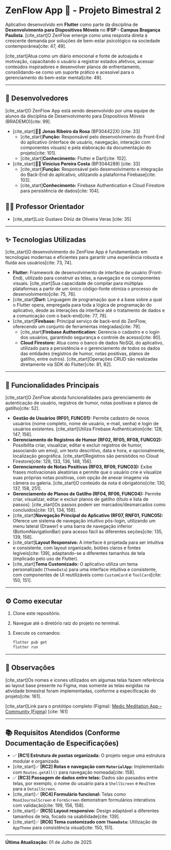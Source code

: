 # ZenFlow App 📱 - Projeto Bimestral 2

Aplicativo desenvolvido em **Flutter** como parte da disciplina de **Desenvolvimento para Dispositivos Móveis** no **IFSP - Campus Bragança Paulista**. [cite_start]O ZenFlow emerge como uma resposta direta à crescente demanda por soluções de bem-estar psicológico na sociedade contemporânea[cite: 47, 49].

[cite_start]Atua como um diário emocional e fonte de autoajuda e motivação, capacitando o usuário a registrar estados afetivos, acessar conteúdos inspiradores e desenvolver planos de enfrentamento, consolidando-se como um suporte prático e acessível para o gerenciamento do bem-estar mental[cite: 49].

---

## 👥 Desenvolvedores

[cite_start]O ZenFlow App está sendo desenvolvido por uma equipe de alunos da disciplina de Desenvolvimento para Dispositivos Móveis (BRADEMO)[cite: 99].

* [cite_start]**👨‍💻 Jonas Ribeiro da Rosa** (BP304422X) [cite: 33]
    * [cite_start]**Função:** Responsável pelo desenvolvimento do Front-End do aplicativo (interface de usuário, navegação, interação com componentes visuais) e pela elaboração da documentação do projeto[cite: 101].
    * [cite_start]**Conhecimento:** Flutter e Dart[cite: 102].
* [cite_start]**👨‍💻 Vinicius Pereira Costa** (BP3044289) [cite: 33]
    * [cite_start]**Função:** Responsável pelo desenvolvimento e integração do Back-End do aplicativo, utilizando a plataforma Firebase[cite: 103].
    * [cite_start]**Conhecimento:** Firebase Authentication e Cloud Firestore para persistência de dados[cite: 104].

## 👨‍🏫 Professor Orientador

* [cite_start]Luiz Gustavo Diniz de Oliveira Veras [cite: 35]

---

## ✨ Tecnologias Utilizadas

[cite_start]O desenvolvimento do ZenFlow App é fundamentado em tecnologias modernas e eficientes para garantir uma experiência robusta e fluida aos usuários[cite: 73, 74].

* **Flutter:** Framework de desenvolvimento de interface de usuário (Front-End), utilizado para construir as telas, a navegação e os componentes visuais. [cite_start]Sua capacidade de compilar para múltiplas plataformas a partir de um único código-fonte otimiza o processo de desenvolvimento[cite: 75, 76].
* [cite_start]**Dart:** Linguagem de programação que é a base sobre a qual o Flutter opera, empregada para toda a lógica de programação do aplicativo, desde as interações da interface até o tratamento de dados e a comunicação com o back-end[cite: 77, 78].
* [cite_start]**Firebase:** Principal serviço de back-end do ZenFlow, oferecendo um conjunto de ferramentas integradas[cite: 79].
    * [cite_start]**Firebase Authentication:** Gerencia o cadastro e o login dos usuários, garantindo segurança e controle de acesso[cite: 80].
    * **Cloud Firestore:** Atua como o banco de dados NoSQL do aplicativo, utilizado para a persistência e o gerenciamento de todos os dados das entidades (registros de humor, notas positivas, planos de gatilho, entre outros). [cite_start]Operações CRUD são realizadas diretamente via SDK do Flutter[cite: 81, 82].

---

## 🚀 Funcionalidades Principais

[cite_start]O ZenFlow aborda funcionalidades para gerenciamento de autenticação de usuário, registros de humor, notas positivas e planos de gatilho[cite: 52].

* **Gestão de Usuários (RF01, FUNC01):** Permite cadastro de novos usuários (nome completo, nome de usuário, e-mail, senha) e login de usuários existentes. [cite_start]Utiliza Firebase Authentication[cite: 128, 147, 156].
* **Gerenciamento de Registros de Humor (RF02, RF05, RF08, FUNC02):** Possibilita criar, visualizar, editar e excluir registros de humor, associando um emoji, um texto descritivo, data e hora, e opcionalmente, localização geográfica. [cite_start]Registros são persistidos no Cloud Firestore[cite: 129, 133, 136, 148, 156].
* **Gerenciamento de Notas Positivas (RF03, RF09, FUNC03):** Exibe frases motivacionais aleatórias e permite que o usuário crie e visualize suas próprias notas positivas, com opção de anexar imagens via câmera ou galeria. [cite_start]O conteúdo da nota é obrigatório[cite: 130, 137, 158, 251].
* **Gerenciamento de Planos de Gatilho (RF04, RF06, FUNC04):** Permite criar, visualizar, editar e excluir planos de gatilho (título e lista de passos). [cite_start]Os passos podem ser marcados/desmarcados como concluídos[cite: 131, 134, 158].
* [cite_start]**Navegação Principal do Aplicativo (RF07, RNF01, FUNC05):** Oferece um sistema de navegação intuitivo pós-login, utilizando um menu lateral (Drawer) e uma barra de navegação inferior (BottomNavigationBar) para acesso fácil às diferentes seções[cite: 135, 139, 158].
* [cite_start]**Layout Responsivo:** A interface é projetada para ser intuitiva e consistente, com layout organizado, botões claros e fontes legíveis[cite: 139], adaptando-se a diferentes tamanhos de tela (implicado pelo uso de Flutter).
* [cite_start]**Tema Customizado:** O aplicativo utiliza um tema personalizado (`ThemeData`) para uma interface intuitiva e consistente, com componentes de UI reutilizáveis como `CustomCard` e `ToolCard`[cite: 150, 151].

---

## ⚙️ Como executar

1.  Clone este repositório.
2.  Navegue até o diretório raiz do projeto no terminal.
3.  Execute os comandos:

    ```bash
    flutter pub get
    flutter run
    ```

---

## 📝 Observações

[cite_start]Os nomes e ícones utilizados em algumas telas fazem referência ao layout base presente no Figma, mas somente as telas exigidas na atividade bimestral foram implementadas, conforme a especificação do projeto[cite: 161].

[cite_start]Link para o protótipo completo (Figma): [Medic Meditation App – Community (Figma)](https://www.figma.com/design/2CYpEqHwvAHpdy490DCTIe/Medic-Meditation-App--Community-?node-id=0-1) [cite: 161]

---

## 📚 Requisitos Atendidos (Conforme Documentação de Especificações)

* ✅ **[RC1] Estrutura de pastas organizada:** O projeto segue uma estrutura modular e organizada.
* [cite_start]✅ **[RC2] Rotas e navegação com `MaterialApp`:** Implementado com `Routes.getAll()` para navegação nomeada[cite: 158].
* ✅ **[RC3] Passagem de dados entre telas:** Dados são passados entre telas, por exemplo, o nome do usuário para a `ShellScreen` e `MeuItem` para a `DetailScreen`.
* [cite_start]✅ **[RC4] Formulário funcional:** Telas como `MoodJournalScreen` e `FormScreen` demonstram formulários interativos com validação[cite: 199, 156, 158].
* [cite_start]✅ **[RC5] Layout responsivo:** Design adaptável a diferentes tamanhos de tela, focado na usabilidade[cite: 139].
* [cite_start]✅ **[RC6] Tema customizado com `ThemeData`:** Utilização de `AppTheme` para consistência visual[cite: 150, 151].

---

**Última Atualização:** 01 de Julho de 2025